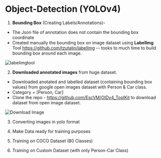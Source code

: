 # Object-Detection (YOLOv4)

1. **Bounding Box** (Creating Labels/Annotations)- 
* The Json file of annotation does not contain the bounding box coordinate
* Created manually the bounding box on image dataset using **LabelImg** Tool https://github.com/tzutalin/labelImg -- tooks to much time to build bounding box around each image. 

![labelimgtool](https://user-images.githubusercontent.com/39665134/144701896-478530d6-54b6-4868-91c9-7654cef84057.PNG)

2. **Downloaded annotated images** from huge dataset.
* Downloaded anotated and labelled dataset (containing bounding box values) from google open images dataset with Person & Car class.
* Category = [Person, Car]
* Clone the repo - https://github.com/EscVM/OIDv4_ToolKit to download dataset from open image dataset.

![Download Image](https://user-images.githubusercontent.com/39665134/144703163-3583cff6-ea89-439e-a963-c2ddb150e62d.PNG)


3. Converting images in yolo format

4. Make Data ready for training purposes 

4. Training on COCO Dataset (80 Classes)

5. Training on Custom Dataset (with only Person-Car Class)
